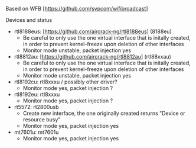 Based on WFB [https://github.com/svpcom/wifibroadcast]

Devices and status
* rtl8188eus: [https://github.com/aircrack-ng/rtl8188eus] (8188eu)
    - Be careful to only use the one virtual interface that is initally created, in order to prevent kernel-freeze upon
      deletion of other interfaces
    - Monitor mode unstable, packet injection yes
* rtl8812au:  [https://github.com/aircrack-ng/rtl8812au] (rtl88xxau)
    - Be careful to only use the one virtual interface that is initally created, in order to prevent kernel-freeze upon
      deletion of other interfaces
    - Monitor mode unstable, packet injection yes
* rtl8192cu:  rtl8xxxu / possibly other driver?
    - Monitor mode yes, packet injection ?
* rtl8192eu:  rtl8xxxu
    - Monitor mode yes, packet injection ?
* rt5572:     rt2800usb
    - Create new interface, the one originally created returns "Device or resource busy"
    - Monitor mode yes, packet injection yes
* mt7601u:    mt7601u
    - Monitor mode yes, packet injection yes
